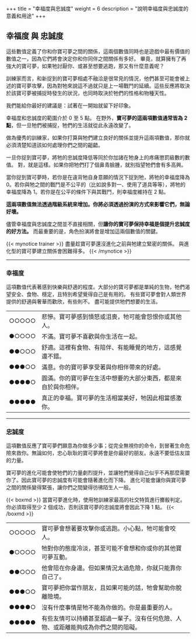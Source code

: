 +++
title = "幸福度與忠誠度"
weight = 6
description = "說明幸福度與忠誠度的意義和用途"
+++

## 幸福度 與 忠誠度
這些數值定義了你和你寶可夢之間的關係，這兩個數值同時也是遊戲中最有價值的數值之一，因為它們將會決定你和你同伴之間關係有多好。
畢竟，就算擁有了再強大的寶可夢，如果牠討厭你、或甚至想要逃跑，那又有什麼意義呢？

訓練家而言，和新捉到的寶可夢相處不融洽是很常見的情況，他們甚至可能會被上述的寶可夢攻擊，因為對牠來說這不過就只是上一場戰鬥的延續。這些反應將取決於該寶可夢被捕捉時發生的狀況，也同時取決於牠們的性格和物種天性。

我們能給你最好的建議是：試著在一開始就留下好印象。

幸福度和忠誠度的範圍介於 0 至 5 點。
在野外，**寶可夢的這兩項數值通常皆為 2 點**，但一旦牠們被捕捉，牠們的生活就從此永遠改變了。

做為優秀的訓練家，如果你打算與牠們建立良好的關係並提升這兩項數值，那你就必須清楚知道該如何處理你們之間的齟齬。

一旦你捉到寶可夢，將牠的忠誠度降低等同於你加諸在牠身上的疼痛懲罰級數的數值。
對，就是這樣。如果你把牠們打了個鼻青臉腫，就別指望牠們會有多高興。

當你捉到寶可夢時，若你是在違背牠自身意願的情況下捉到牠，將牠的幸福度降為 0。若你與牠之間的戰鬥是不公平的（比如說多對一、使用了道具等等），將牠的幸福度降為 1。若你是在公平的條件下與其戰鬥，則幸福度維持在 2 點。

**這兩項數值無法透過階級系統來增加。你將必須透過扮演的方式來影響它們，無論好壞。**

儘管幸福度與忠誠度之間並不直接相關，但**讓你的寶可夢保持幸福是個提升忠誠度的好方法。**
而最重要的是，角色扮演將會是增加這兩個數值的關鍵。

{{< mynotice trainer >}}
盡量趁寶可夢還沒進化之前與牠建立緊密的關係。
與進化型的寶可夢建立關係會困難得多。
{{< /mynotice >}}


---
### 幸福度
這項數值代表著感到快樂與舒適的程度。大部分的寶可夢都是單純的生物，牠們渴望安全、食物、穩定，且特別希望覺得自己是有用的。
有些寶可夢會對人類世界提供的舒適與奢華而歡欣，有些則不。
盡可能提供牠們想要的生活。

<table>
<tr><td align="left"> ○○○○○ </td><td align="left"> 悲慘。寶可夢感到憤怒或沮喪，牠可能會怨恨你或其他人。 </td></tr>
<tr><td align="left"> ●○○○○ </td><td align="left"> 不滿。寶可夢不喜歡與你生活在一起。 </td></tr>
<tr><td align="left"> ●●○○○ </td><td align="left"> 舒適。這裡有食物、有陪伴、有能睡覺的地方，這感覺還不錯。 </td></tr>
<tr><td align="left"> ●●●○○ </td><td align="left"> 滿意。你的寶可夢享受著與你相伴帶來的好處。 </td></tr>
<tr><td align="left"> ●●●●○ </td><td align="left"> 圓滿。你的寶可夢在生活中想要的大部分東西，都是來自於與你相伴。 </td></tr>
<tr><td align="left"> ●●●●● </td><td align="left"> 真正的幸福。寶可夢的生活相當美好，牠因此相當感激你。 </td></tr>
</table>


---
### 忠誠度
這項數值反應了寶可夢們願意為你做多少事；從完全無視你的命令，到冒著生命危險來救你。無論如何，忠心耿耿的寶可夢將會是你最好的朋友。永遠不要低估友誼的力量。

寶可夢的進化可能會使牠們的力量劇烈提升，並讓牠們覺得自己似乎不再那麼需要你了。因此寶可夢的忠誠度有可能會隨著進化而下降。
進化可能會讓你與寶可夢之間的關係變得緊張，讓你們之間變得彷彿陌生人一般。

{{< boxmd >}}
當寶可夢進化時，使用牠訓練家最高的社交特質進行擲骰判定。
你必須取得至少 2 個成功，否則該寶可夢的忠誠度將會因此下降 1 點。
{{< /boxmd >}}

<table>
<tr><td align="left"> ○○○○○ </td><td align="left"> 寶可夢會想著要攻擊你或逃跑。小心點，牠可能會咬人。 </td></tr>
<tr><td align="left"> ●○○○○ </td><td align="left"> 牠對你的態度冷淡，甚至可能不會想和你或你的其他寶可夢互動。 </td></tr>
<tr><td align="left"> ●●○○○ </td><td align="left"> 他會陪在你身邊。但如果情況太過危險，你就只能靠你自己了。 </td></tr>
<tr><td align="left"> ●●●○○ </td><td align="left"> 寶可夢把你當作朋友，且如果可能的話，牠會幫助你脫離險境。 </td></tr>
<tr><td align="left"> ●●●●○ </td><td align="left"> 沒有什麼事情是牠不能為你做的。你是最重要的人。 </td></tr>
<tr><td align="left"> ●●●●● </td><td align="left"> 有些友情可以持續甚至超過一輩子。沒有任何危險、人物、或距離能夠成為你們之間的阻礙。 </td></tr>
</table>


